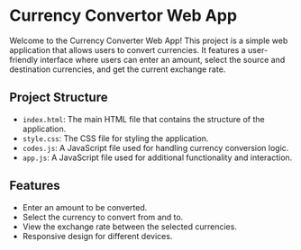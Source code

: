 # Currency Convertor Web App

Welcome to the Currency Converter Web App! This project is a simple web application that allows users to convert currencies. It features a user-friendly interface where users can enter an amount, select the source and destination currencies, and get the current exchange rate.

## Project Structure

- `index.html`: The main HTML file that contains the structure of the application.
- `style.css`: The CSS file for styling the application.
- `codes.js`: A JavaScript file used for handling currency conversion logic.
- `app.js`: A JavaScript file used for additional functionality and interaction.

## Features

- Enter an amount to be converted.
- Select the currency to convert from and to.
- View the exchange rate between the selected currencies.
- Responsive design for different devices.
